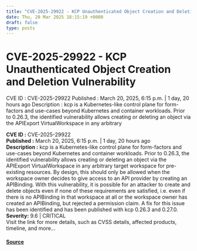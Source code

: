 ```yaml
---
title: "CVE-2025-29922 - KCP Unauthenticated Object Creation and Deletion Vulnerability"
date: Thu, 20 Mar 2025 18:15:19 +0000
draft: false
type: posts
---
```

# CVE-2025-29922 - KCP Unauthenticated Object Creation and Deletion Vulnerability





 CVE ID : CVE-2025-29922 Published : March 20, 2025, 6:15 p.m. | 1 day, 20 hours ago Description : kcp is a Kubernetes-like control plane for form-factors and use-cases beyond Kubernetes and container workloads. Prior to 0.26.3, the identified vulnerability allows creating or deleting an object via the APIExport VirtualWorkspace in any arbitrary

**CVE ID :** CVE-2025-29922  
**Published :** March 20, 2025, 6:15 p.m. | 1 day, 20 hours ago  
**Description :** kcp is a Kubernetes-like control plane for form-factors and use-cases beyond Kubernetes and container workloads. Prior to 0.26.3, the identified vulnerability allows creating or deleting an object via the APIExport VirtualWorkspace in any arbitrary target workspace for pre-existing resources. By design, this should only be allowed when the workspace owner decides to give access to an API provider by creating an APIBinding. With this vulnerability, it is possible for an attacker to create and delete objects even if none of these requirements are satisfied, i.e. even if there is no APIBinding in that workspace at all or the workspace owner has created an APIBinding, but rejected a permission claim. A fix for this issue has been identified and has been published with kcp 0.26.3 and 0.27.0.  
**Severity:** 9.6 | CRITICAL  
Visit the link for more details, such as CVSS details, affected products, timeline, and more...

#### [Source](https://cvefeed.io/vuln/detail/CVE-2025-29922)

